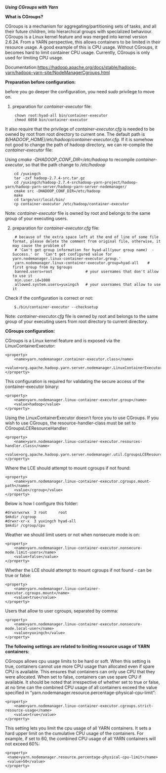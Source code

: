 ***Using CGroups with Yarn***

**What is CGroups?**

CGroups is a mechanism for aggregating/partitioning sets of tasks, and all their future children, into hierarchical groups with specialized behaviour. CGroups is a Linux kernel feature and was merged into kernel version 2.6.24. From a YARN perspective, this allows containers to be limited in their resource usage. A good example of this is CPU usage. Without CGroups, it becomes hard to limit container CPU usage. Currently, CGroups is only used for limiting CPU usage.


Documentation:https://hadoop.apache.org/docs/stable/hadoop-yarn/hadoop-yarn-site/NodeManagerCgroups.html

**Preparation before configuration:** 

before you go deeper the configuration, you need *sudo* privilege to move on.

1. preparation for *container-executor* file:

        chown root:hyad-all bin/container-executor
        chmod 6050 bin/container-executor
It also require that the privilege of *container-executor.cfg* is needed to be owned by root from root directory to current one. The default path is *${HADOOP_HOME}/etc/hadoop/container-executor.cfg*. If it is somehow not good to change the path of hadoop directory, we can re-compile the *container-executor* file:

Using *cmake -DHADOOP_CONF_DIR=/etc/hadoop* to recompile *container-executor*, so that the path change to */etc/hadoop*

        cd /yuxingch
        tar -zxf hadoop-2.7.4-src.tar.gz
        cd /yuxingch/hadoop-2.7.4-srchadoop-yarn-project/hadoop-yarn/hadoop-yarn-server/hadoop-yarn-server-nodemanager/
        cmake src -DHADOOP_CONF_DIR=/etc/hadoop
        make
        cd targe/usr/local/bin/
        cp container-executor /etc/hadoop/container-executor
Note: *container-executor* file is owned by root and belongs to the same group of your executing users.

2. preparation for *container-executor.cfg* file:

        # because of the extra space left at the end of line of some file format, please delete the comment from original file, otherwise, it may cause the problem of
        # 'Can't get group information for hyad-all(your group name)  - Success.' or  'Can't get configured value for yarn.nodemanager.linux-container-executor.group.'
        yarn.nodemanager.linux-container-executor.group=hyad-all    # first group from my $groups 
        banned.users=root               # your usernames that don't allow to use it
        min.user.id=1000
        allowed.system.users=yuxingch   # your usernames that allow to use it

Check if the configuration is correct or not:
    
        $./bin/container-executor --checksetup
Note: *container-executor.cfg* file is owned by root and belongs to the same group of your executing users from root directory to current directory.
        
**CGroups configuration:** 
       
CGroups is a Linux kernel feature and is exposed via the LinuxContainerExecutor:

    <property>
        <name>yarn.nodemanager.container-executor.class</name>
        <value>org.apache.hadoop.yarn.server.nodemanager.LinuxContainerExecutor</value>
    </property>
This configuration is required for validating the secure access of the container-executor binary:

    <property>
        <name>yarn.nodemanager.linux-container-executor.group</name>
        <value>hadoop</value>
    </property>
Using the LinuxContainerExecutor doesn’t force you to use CGroups. If you wish to use CGroups, the resource-handler-class must be set to CGroupsLCEResourceHandler:

    <property>
        <name>yarn.nodemanager.linux-container-executor.resources-handler.class</name>
        <value>org.apache.hadoop.yarn.server.nodemanager.util.CgroupsLCEResourcesHandler</value>
    </property>

Where the LCE should attempt to mount cgroups if not found:

    <property>
        <name>yarn.nodemanager.linux-container-executor.cgroups.mount-path</name>
        <value>/cgroup</value>
    </property>
    
Below is how I configure this folder:
    
    #drwxrwxrwx  3 root     root
    $mkdir /cgroup 
    #drwxr-xr-x  3 yuxingch hyad-all
    $mkdir /cgroup/cpu

Weather we should limit users or not when nonsecure mode is on:

    <property>
        <name>yarn.nodemanager.linux-container-executor.nonsecure-mode.limit-users</name>
        <value>false</value>
    </property>
Whether the LCE should attempt to mount cgroups if not found - can be true or false:

    <property>
        <name>yarn.nodemanager.linux-container-executor.cgroups.mount</name>
        <value>true</value>
    </property>
Users that allow to user cgroups, separated by comma:

    <property>
        <name>yarn.nodemanager.linux-container-executor.nonsecure-mode.local-user</name>
        <value>yuxingch</value> 
    </property>
**The following settings are related to limiting resource usage of YARN containers:**

CGroups allows cpu usage limits to be hard or soft. When this setting is true, containers cannot use more CPU usage than allocated even if spare CPU is available. This ensures that containers can only use CPU that they were allocated. When set to false, containers can use spare CPU if available. It should be noted that irrespective of whether set to true or false, at no time can the combined CPU usage of all containers exceed the value specified in “yarn.nodemanager.resource.percentage-physical-cpu-limit”:

    <property>
        <name>yarn.nodemanager.linux-container-executor.cgroups.strict-resource-usage</name>
        <value>true</value>
    </property>
This setting lets you limit the cpu usage of all YARN containers. It sets a hard upper limit on the cumulative CPU usage of the containers. For example, if set to 60, the combined CPU usage of all YARN containers will not exceed 60%:

    <property>
     <name>yarn.nodemanager.resource.percentage-physical-cpu-limit</name>
     <value>50</value>
    </property>
